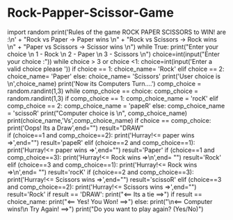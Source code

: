 # Rock-Papper-Scissor-Game
import random
print('Rules of the game ROCK PAPER SCISSORS to WIN! are :\n'
	+ "Rock vs Paper -> Paper wins \n"
	+ "Rock vs Scissors -> Rock wins \n"
	+ "Paper vs Scissors -> Scissor wins \n")
while True:
	print("Enter your choice \n 1 - Rock \n 2 - Paper \n 3 - Scissors \n")
	choice=int(input("Enter your choice :"))
	while choice > 3 or choice <1:
	  choice=int(input('Enter a valid choice please '))
	if choice == 1:
		choice_name= 'Rock'
	elif choice == 2:
		choice_name= 'Paper'
	else:
		choice_name= 'Scissors'
	print('User choice is \n',choice_name)
	print('Now its Computers Turn....')
	comp_choice = random.randint(1,3)
	while comp_choice == choice:
		comp_choice = random.randint(1,3)
	if comp_choice == 1:
		comp_choice_name = 'rocK'
	elif comp_choice == 2:
		comp_choice_name = 'papeR'
	else:
		comp_choice_name = 'scissoR'
	print("Computer choice is \n", comp_choice_name)
	print(choice_name,'Vs',comp_choice_name)
	if choice == comp_choice:
		print('Oops! Its a Draw',end="")
		result="DRAW"	 
	if (choice==1 and comp_choice==2):
		print('Hurray!<= paper wins =>',end="")
		result='papeR'
	elif (choice==2 and comp_choice==1):
		print('Hurray!<= paper wins =>',end="")
		result='Paper'
	if (choice==1 and comp_choice==3):
		print('Hurray!<= Rock wins =>\n',end= "")
		result='Rock'
	elif (choice==3 and comp_choice==1):
		print('Hurray!<= Rock wins =>\n',end= "")
		result='rocK'
	if (choice==2 and comp_choice==3):
		print('Hurray!<= Scissors wins =>',end="")
		result='scissoR'
	elif (choice==3 and comp_choice==2):
		print('Hurray!<= Scissors wins =>',end="")
		result='Rock'
	if result == 'DRAW':
		print("<== Its a tie ==>")
	if result == choice_name:
		print("<== Yes! You Won! ==>")
	else:
		print("\n<== Computer wins!\n   Try Again! ==>")
	print("Do you want to play again? (Yes/No)")
